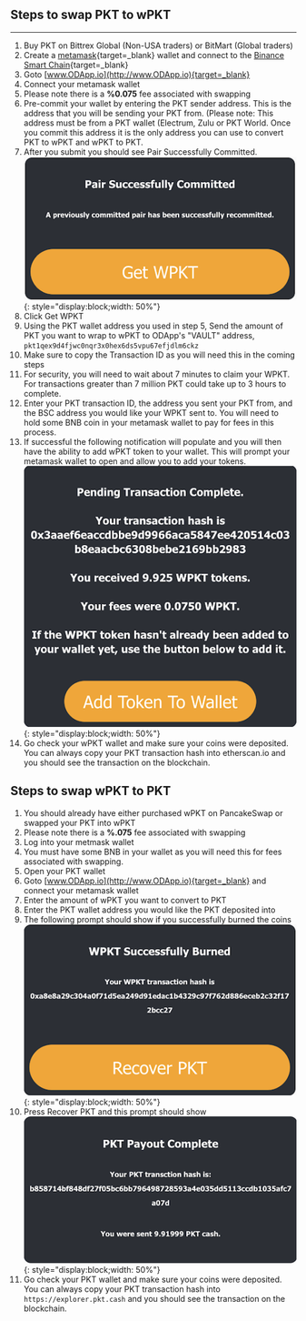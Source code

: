 ## Steps to swap PKT to wPKT

---
1. Buy PKT on Bittrex Global (Non-USA traders) or BitMart (Global traders)
2. Create a [metamask](https://metamask.io/download/){target=_blank} wallet and connect to the [Binance Smart Chain](https://academy.binance.com/en/articles/connecting-metamask-to-binance-smart-chain){target=_blank}
3. Goto [www.ODApp.io](http://www.ODApp.io){target=_blank}
4. Connect your metamask wallet
5. Please note there is a **%0.075** fee associated with swapping
6. Pre-commit your wallet by entering the PKT sender address. This is the address that you will be sending your PKT from. (Please note: This address must be from a PKT wallet (Electrum, Zulu or PKT World. Once you commit this address it is the only address you can use to convert PKT to wPKT and wPKT to PKT.
7. After you submit you should see Pair Successfully Committed.
![Pair Successfully Committed](../img/pair-successfully-committed.png){: style="display:block;width: 50%"}
8. Click Get WPKT
9. Using the PKT wallet address you used in step 5, Send the amount of PKT you want to wrap to wPKT to ODApp's "VAULT" address,
`pkt1qex9d4fjwc0nqr3x0hex6ds5vpu67efjdlm6ckz`
10. Make sure to copy the Transaction ID as you will need this in the coming steps
11. For security, you will need to wait about 7 minutes to claim your WPKT. For transactions greater than 7 million PKT could take up to 3 hours to complete.
12. Enter your PKT transaction ID, the address you sent your PKT from, and the BSC address you would like your WPKT sent to. You will need to hold some BNB coin in your metamask wallet to pay for fees in this process.
13. If successful the following notification will populate and you will then have the ability to add wPKT token to your wallet. This will prompt your metamask wallet to open and allow you to add your tokens.
![Panding Trnsaction Complete](../img/pending-complete.png){: style="display:block;width: 50%"}
14. Go check your wPKT wallet and make sure your coins were deposited. You can always copy your PKT transaction hash into etherscan.io and you should see the transaction on the blockchain.

## Steps to swap wPKT to PKT

1. You should already have either purchased wPKT on PancakeSwap or swapped your PKT into wPKT
2. Please note there is a **%.075** fee associated with swapping
3. Log into your metmask wallet
4. You must have some BNB in your wallet as you will need this for fees associated with swapping.
5. Open your PKT wallet
6. Goto [www.ODApp.io](http://www.ODApp.io){target=_blank} and connect your metamask wallet
7. Enter the amount of wPKT you want to convert to PKT
8. Enter the PKT wallet address you would like the PKT deposited into
9. The following prompt should show if you successfully burned the coins
![WPKT Burned](../img/wpkt-burned.png){: style="display:block;width: 50%"}
10. Press Recover PKT and this prompt should show
![PKT Payout Complete](../img/pkt-payout-complete.png){: style="display:block;width: 50%"}
11. Go check your PKT wallet and make sure your coins were deposited. You can always copy your PKT transaction hash into `https://explorer.pkt.cash` and you should see the transaction on the blockchain.